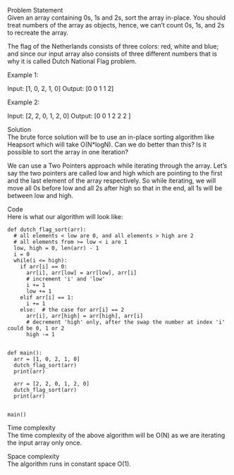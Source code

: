 Problem Statement \
Given an array containing 0s, 1s and 2s, sort the array in-place. You should treat numbers of the array as objects, hence, we can’t count 0s, 1s, and 2s to recreate the array.

The flag of the Netherlands consists of three colors: red, white and blue; and since our input array also consists of three different numbers that is why it is called Dutch National Flag problem.

Example 1:

Input: [1, 0, 2, 1, 0]
Output: [0 0 1 1 2]

Example 2:

Input: [2, 2, 0, 1, 2, 0]
Output: [0 0 1 2 2 2 ]

Solution \
The brute force solution will be to use an in-place sorting algorithm like Heapsort which will take O(N*logN). Can we do better than this? Is it possible to sort the array in one iteration?

We can use a Two Pointers approach while iterating through the array. Let’s say the two pointers are called low and high which are pointing to the first and the last element of the array respectively. So while iterating, we will move all 0s before low and all 2s after high so that in the end, all 1s will be between low and high.

Code \
Here is what our algorithm will look like:
```
def dutch_flag_sort(arr):
  # all elements < low are 0, and all elements > high are 2
  # all elements from >= low < i are 1
  low, high = 0, len(arr) - 1
  i = 0
  while(i <= high):
    if arr[i] == 0:
      arr[i], arr[low] = arr[low], arr[i]
      # increment 'i' and 'low'
      i += 1
      low += 1
    elif arr[i] == 1:
      i += 1
    else:  # the case for arr[i] == 2
      arr[i], arr[high] = arr[high], arr[i]
      # decrement 'high' only, after the swap the number at index 'i' could be 0, 1 or 2
      high -= 1


def main():
  arr = [1, 0, 2, 1, 0]
  dutch_flag_sort(arr)
  print(arr)

  arr = [2, 2, 0, 1, 2, 0]
  dutch_flag_sort(arr)
  print(arr)


main()
```

Time complexity \
The time complexity of the above algorithm will be O(N) as we are iterating the input array only once.

Space complexity \
The algorithm runs in constant space O(1).